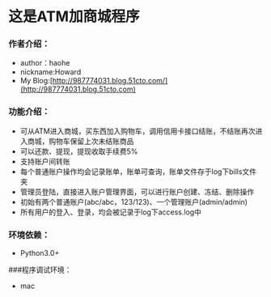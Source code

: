 # 这是ATM加商城程序

### 作者介绍：
* author：haohe
* nickname:Howard
* My Blog:[http://987774031.blog.51cto.com/](http://987774031.blog.51cto.com)

### 功能介绍：
* 可从ATM进入商城，买东西加入购物车，调用信用卡接口结账，不结账再次进入商城，购物车保留上次未结账商品
* 可以还款、提现，提现收取手续费5%
* 支持账户间转账 
* 每个普通账户操作均会记录账单，账单可查询，账单文件存于log下bills文件夹
* 管理员登陆，直接进入账户管理界面，可以进行账户创建、冻结、删除操作
* 初始有两个普通账户(abc/abc，123/123)、一个管理账户(admin/admin)
* 所有用户的登入、登录，均会被记录于log下access.log中
### 环境依赖：
* Python3.0+

###程序调试环境：
* mac
